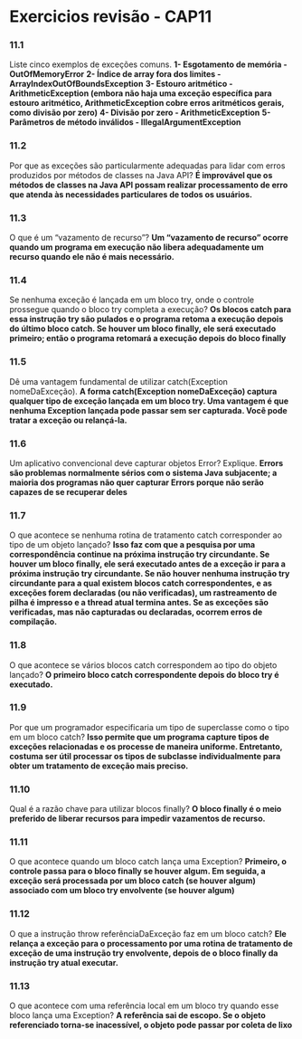 # Exercicios revisão - CAP11
### 11.1
Liste cinco exemplos de exceções comuns.
**1- Esgotamento de memória - OutOfMemoryError**
**2- Índice de array fora dos limites - ArrayIndexOutOfBoundsException**
**3- Estouro aritmético - ArithmeticException (embora não haja uma exceção específica para estouro aritmético, ArithmeticException cobre erros aritméticos gerais, como divisão por zero)**
**4- Divisão por zero - ArithmeticException**
**5- Parâmetros de método inválidos - IllegalArgumentException**

### 11.2
Por que as exceções são particularmente adequadas para lidar com erros produzidos por métodos de classes na Java API?
**É improvável que os métodos de classes na Java API possam realizar processamento de erro que atenda às necessidades particulares de todos os usuários.**

### 11.3
O que é um “vazamento de recurso”?
**Um “vazamento de recurso” ocorre quando um programa em execução não libera adequadamente um recurso quando ele não é mais necessário.**

### 11.4
Se nenhuma exceção é lançada em um bloco try, onde o controle prossegue quando o bloco try completa a execução?
**Os blocos catch para essa instrução try são pulados e o programa retoma a execução depois do último bloco catch. Se houver um bloco finally, ele será executado primeiro; então o programa retomará a execução depois do bloco finally**

### 11.5
Dê uma vantagem fundamental de utilizar catch(Exception nomeDaExceção).
**A forma catch(Exception nomeDaExceção) captura qualquer tipo de exceção lançada em um bloco try. Uma vantagem é que nenhuma Exception lançada pode passar sem ser capturada. Você pode tratar a exceção ou relançá-la.**

### 11.6
Um aplicativo convencional deve capturar objetos Error? Explique.
**Errors são problemas normalmente sérios com o sistema Java subjacente; a maioria dos programas não quer capturar Errors porque não serão capazes de se recuperar deles**

### 11.7
O que acontece se nenhuma rotina de tratamento catch corresponder ao tipo de um objeto lançado?
**Isso faz com que a pesquisa por uma correspondência continue na próxima instrução try circundante. Se houver um bloco finally, ele será executado antes de a exceção ir para a próxima instrução try circundante. Se não houver nenhuma instrução try circundante para a qual existem blocos catch correspondentes, e as exceções forem declaradas (ou não verificadas), um rastreamento de pilha é impresso e a thread atual termina antes. Se as exceções são verificadas, mas não capturadas ou declaradas, ocorrem erros de compilação.**

### 11.8
O que acontece se vários blocos catch correspondem ao tipo do objeto lançado?
**O primeiro bloco catch correspondente depois do bloco try é executado.**

### 11.9
Por que um programador especificaria um tipo de superclasse como o tipo em um bloco catch?
**Isso permite que um programa capture tipos de exceções relacionadas e os processe de maneira uniforme. Entretanto, costuma ser útil processar os tipos de subclasse individualmente para obter um tratamento de exceção mais preciso.**

### 11.10 
Qual é a razão chave para utilizar blocos finally?
**O bloco finally é o meio preferido de liberar recursos para impedir vazamentos de recurso.**

### 11.11 
O que acontece quando um bloco catch lança uma Exception?
**Primeiro, o controle passa para o bloco finally se houver algum. Em seguida, a exceção será processada por um bloco catch (se houver algum) associado com um bloco try envolvente (se houver algum)**

### 11.12 
O que a instrução throw referênciaDaExceção faz em um bloco catch?
**Ele relança a exceção para o processamento por uma rotina de tratamento de exceção de uma instrução try envolvente, depois de o bloco finally da instrução try atual executar.**

### 11.13 
O que acontece com uma referência local em um bloco try quando esse bloco lança uma Exception?
**A referência sai de escopo. Se o objeto referenciado torna-se inacessível, o objeto pode passar por coleta de lixo**